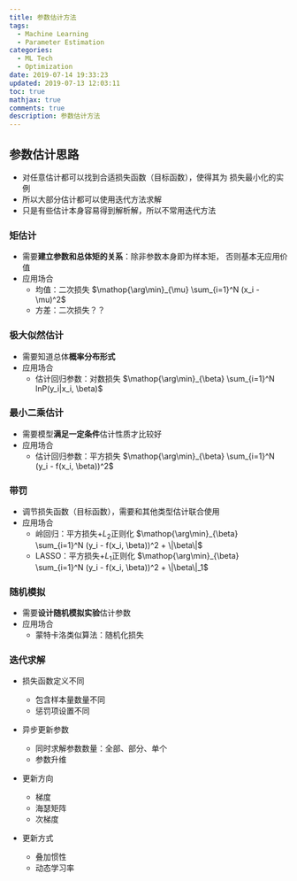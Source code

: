```yaml
---
title: 参数估计方法
tags:
  - Machine Learning
  - Parameter Estimation
categories:
  - ML Tech
  - Optimization
date: 2019-07-14 19:33:23
updated: 2019-07-13 12:03:11
toc: true
mathjax: true
comments: true
description: 参数估计方法
---
```


##	参数估计思路

-	对任意估计都可以找到合适损失函数（目标函数），使得其为
	损失最小化的实例
-	所以大部分估计都可以使用迭代方法求解
-	只是有些估计本身容易得到解析解，所以不常用迭代方法

###	矩估计

-	需要**建立参数和总体矩的关系**：除非参数本身即为样本矩，
	否则基本无应用价值
-	应用场合
	-	均值：二次损失
		$\mathop{\arg\min}_{\mu} \sum_{i=1}^N (x_i - \mu)^2$
	-	方差：二次损失？？

###	极大似然估计

-	需要知道总体**概率分布形式**
-	应用场合
	-	估计回归参数：对数损失
		$\mathop{\arg\min}_{\beta} \sum_{i=1}^N lnP(y_i|x_i, \beta)$

###	最小二乘估计

-	需要模型**满足一定条件**估计性质才比较好
-	应用场合
	-	估计回归参数：平方损失
		$\mathop{\arg\min}_{\beta} \sum_{i=1}^N (y_i - f(x_i, \beta))^2$

###	带罚

-	调节损失函数（目标函数），需要和其他类型估计联合使用
-	应用场合
	-	岭回归：平方损失+$L_2$正则化
		$\mathop{\arg\min}_{\beta} \sum_{i=1}^N (y_i - f(x_i, \beta))^2 + \|\beta\|$
	-	LASSO：平方损失+$L_1$正则化
		$\mathop{\arg\min}_{\beta} \sum_{i=1}^N (y_i - f(x_i, \beta))^2 + \|\beta\|_1$

###	随机模拟

-	需要**设计随机模拟实验**估计参数
-	应用场合
	-	蒙特卡洛类似算法：随机化损失

###	迭代求解

-	损失函数定义不同

	-	包含样本量数量不同
	-	惩罚项设置不同

-	异步更新参数

	-	同时求解参数数量：全部、部分、单个
	-	参数升维

-	更新方向

	-	梯度
	-	海瑟矩阵
	-	次梯度

-	更新方式

	-	叠加惯性
	-	动态学习率

